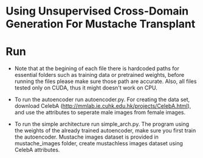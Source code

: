 # Using Unsupervised Cross-Domain Generation For Mustache Transplant

# Run
 - Note that at the begining of each file there is hardcoded paths for essential folders such as training data or pretrained weights, before running the files please make sure those path are accurate.
Also, all files tested only on CUDA, thus it might doesn't work on CPU.

 - To run the autoencoder run autoencoder.py.
For creating the data set, download CelebA (http://mmlab.ie.cuhk.edu.hk/projects/CelebA.html), and use the attributes to seperate male images from female images.

 - To run the simple architecture run simple_arch.py.
The program using the weights of the already trained autoencoder, make sure you first train the autoencoder. Mustache images dataset is provided in mustache_images folder, create mustachless images dataset using CelebA attributes.


